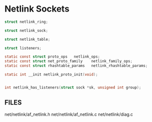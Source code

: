 # Netlink Sockets







```c
struct netlink_ring;

struct netlink_sock;

struct netlink_table;

struct listeners;


```


```c
static const struct proto_ops   netlink_ops;
static const struct net_proto_family    netlink_family_ops;
static const struct rhashtable_params   netlink_rhashtable_params;
```










```c
static int __init netlink_proto_init(void);


int netlink_has_listeners(struct sock *sk, unsigned int group);

```


## FILES

net/netlink/af_netlink.h
net/netlink/af_netlink.c
net/netlink/diag.c
